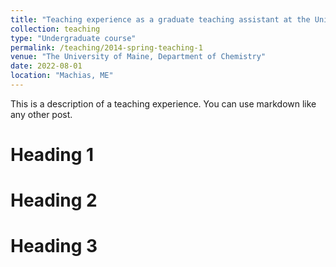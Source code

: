 ```yaml
---
title: "Teaching experience as a graduate teaching assistant at the University of Maine, Machias"
collection: teaching
type: "Undergraduate course"
permalink: /teaching/2014-spring-teaching-1
venue: "The University of Maine, Department of Chemistry"
date: 2022-08-01
location: "Machias, ME"
---
```


This is a description of a teaching experience. You can use markdown like any other post.

Heading 1
======

Heading 2
======

Heading 3
======
